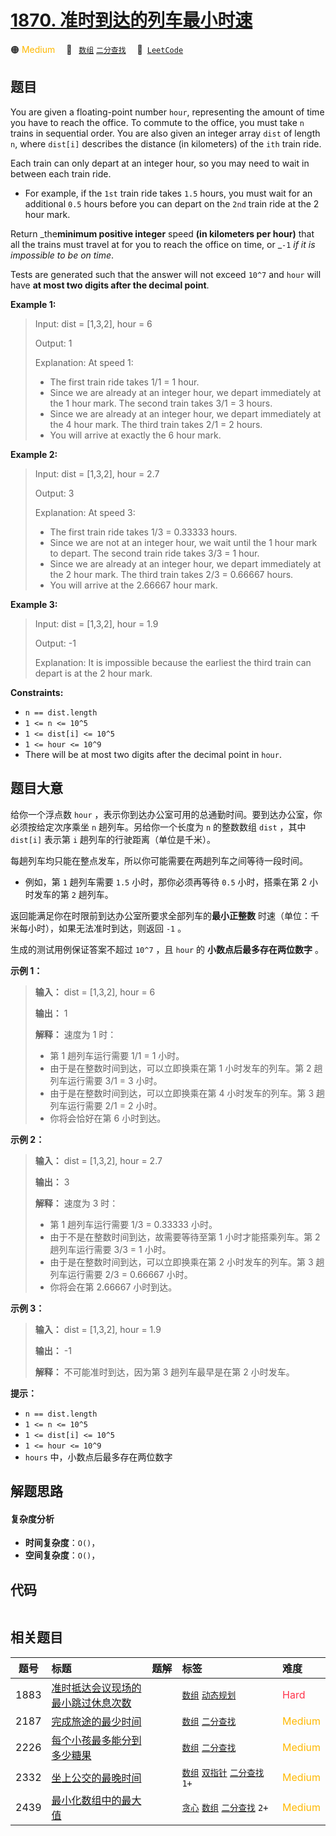 # [1870. 准时到达的列车最小时速](https://leetcode.com/problems/minimum-speed-to-arrive-on-time)

🟠 <font color=#ffb800>Medium</font>&emsp; 🔖&ensp; [`数组`](/leetcode-js/outline/tag/array.md) [`二分查找`](/leetcode-js/outline/tag/binary-search.md)&emsp; 🔗&ensp;[`LeetCode`](https://leetcode.com/problems/minimum-speed-to-arrive-on-time)

## 题目

You are given a floating-point number `hour`, representing the amount of time
you have to reach the office. To commute to the office, you must take `n`
trains in sequential order. You are also given an integer array `dist` of
length `n`, where `dist[i]` describes the distance (in kilometers) of the
`ith` train ride.

Each train can only depart at an integer hour, so you may need to wait in
between each train ride.

  * For example, if the `1st` train ride takes `1.5` hours, you must wait for an additional `0.5` hours before you can depart on the `2nd` train ride at the 2 hour mark.

Return _the**minimum positive integer** speed **(in kilometers per hour)**
that all the trains must travel at for you to reach the office on time, or
_`-1` _if it is impossible to be on time_.

Tests are generated such that the answer will not exceed `10^7` and `hour` will
have **at most two digits after the decimal point**.



**Example 1:**

> Input: dist = [1,3,2], hour = 6
> 
> Output: 1
> 
> Explanation: At speed 1:
> - The first train ride takes 1/1 = 1 hour.
> - Since we are already at an integer hour, we depart immediately at the 1 hour mark. The second train takes 3/1 = 3 hours.
> - Since we are already at an integer hour, we depart immediately at the 4 hour mark. The third train takes 2/1 = 2 hours.
> - You will arrive at exactly the 6 hour mark.

**Example 2:**

> Input: dist = [1,3,2], hour = 2.7
> 
> Output: 3
> 
> Explanation: At speed 3:
> - The first train ride takes 1/3 = 0.33333 hours.
> - Since we are not at an integer hour, we wait until the 1 hour mark to depart. The second train ride takes 3/3 = 1 hour.
> - Since we are already at an integer hour, we depart immediately at the 2 hour mark. The third train takes 2/3 = 0.66667 hours.
> - You will arrive at the 2.66667 hour mark.

**Example 3:**

> Input: dist = [1,3,2], hour = 1.9
> 
> Output: -1
> 
> Explanation: It is impossible because the earliest the third train can depart is at the 2 hour mark.

**Constraints:**

  * `n == dist.length`
  * `1 <= n <= 10^5`
  * `1 <= dist[i] <= 10^5`
  * `1 <= hour <= 10^9`
  * There will be at most two digits after the decimal point in `hour`.


## 题目大意

给你一个浮点数 `hour` ，表示你到达办公室可用的总通勤时间。要到达办公室，你必须按给定次序乘坐 `n` 趟列车。另给你一个长度为 `n` 的整数数组
`dist` ，其中 `dist[i]` 表示第 `i` 趟列车的行驶距离（单位是千米）。

每趟列车均只能在整点发车，所以你可能需要在两趟列车之间等待一段时间。

  * 例如，第 `1` 趟列车需要 `1.5` 小时，那你必须再等待 `0.5` 小时，搭乘在第 2 小时发车的第 `2` 趟列车。

返回能满足你在时限前到达办公室所要求全部列车的**最小正整数** 时速（单位：千米每小时），如果无法准时到达，则返回 `-1` 。

生成的测试用例保证答案不超过 `10^7` ，且 `hour` 的 **小数点后最多存在两位数字** 。



**示例 1：**

> 
> 
> 
> 
> 
> **输入：** dist = [1,3,2], hour = 6
> 
> **输出：** 1
> 
> **解释：** 速度为 1 时：
> - 第 1 趟列车运行需要 1/1 = 1 小时。
> - 由于是在整数时间到达，可以立即换乘在第 1 小时发车的列车。第 2 趟列车运行需要 3/1 = 3 小时。
> - 由于是在整数时间到达，可以立即换乘在第 4 小时发车的列车。第 3 趟列车运行需要 2/1 = 2 小时。
> - 你将会恰好在第 6 小时到达。
> 
> 

**示例 2：**

> 
> 
> 
> 
> 
> **输入：** dist = [1,3,2], hour = 2.7
> 
> **输出：** 3
> 
> **解释：** 速度为 3 时：
> - 第 1 趟列车运行需要 1/3 = 0.33333 小时。
> - 由于不是在整数时间到达，故需要等待至第 1 小时才能搭乘列车。第 2 趟列车运行需要 3/3 = 1 小时。
> - 由于是在整数时间到达，可以立即换乘在第 2 小时发车的列车。第 3 趟列车运行需要 2/3 = 0.66667 小时。
> - 你将会在第 2.66667 小时到达。

**示例 3：**

> 
> 
> 
> 
> 
> **输入：** dist = [1,3,2], hour = 1.9
> 
> **输出：** -1
> 
> **解释：** 不可能准时到达，因为第 3 趟列车最早是在第 2 小时发车。



**提示：**

  * `n == dist.length`
  * `1 <= n <= 10^5`
  * `1 <= dist[i] <= 10^5`
  * `1 <= hour <= 10^9`
  * `hours` 中，小数点后最多存在两位数字


## 解题思路

#### 复杂度分析

- **时间复杂度**：`O()`，
- **空间复杂度**：`O()`，

## 代码

```javascript

```

## 相关题目

<!-- prettier-ignore -->
| 题号 | 标题 | 题解 | 标签 | 难度 |
| :------: | :------ | :------: | :------ | :------ |
| 1883 | [准时抵达会议现场的最小跳过休息次数](https://leetcode.com/problems/minimum-skips-to-arrive-at-meeting-on-time) |  |  [`数组`](/leetcode-js/outline/tag/array.md) [`动态规划`](/leetcode-js/outline/tag/dynamic-programming.md) | <font color=#ff334b>Hard</font> |
| 2187 | [完成旅途的最少时间](https://leetcode.com/problems/minimum-time-to-complete-trips) |  |  [`数组`](/leetcode-js/outline/tag/array.md) [`二分查找`](/leetcode-js/outline/tag/binary-search.md) | <font color=#ffb800>Medium</font> |
| 2226 | [每个小孩最多能分到多少糖果](https://leetcode.com/problems/maximum-candies-allocated-to-k-children) |  |  [`数组`](/leetcode-js/outline/tag/array.md) [`二分查找`](/leetcode-js/outline/tag/binary-search.md) | <font color=#ffb800>Medium</font> |
| 2332 | [坐上公交的最晚时间](https://leetcode.com/problems/the-latest-time-to-catch-a-bus) |  |  [`数组`](/leetcode-js/outline/tag/array.md) [`双指针`](/leetcode-js/outline/tag/two-pointers.md) [`二分查找`](/leetcode-js/outline/tag/binary-search.md) `1+` | <font color=#ffb800>Medium</font> |
| 2439 | [最小化数组中的最大值](https://leetcode.com/problems/minimize-maximum-of-array) |  |  [`贪心`](/leetcode-js/outline/tag/greedy.md) [`数组`](/leetcode-js/outline/tag/array.md) [`二分查找`](/leetcode-js/outline/tag/binary-search.md) `2+` | <font color=#ffb800>Medium</font> |

<style>
.blue {
    background-color: #096dd9;
    padding: 0.25rem 0.5rem;
    margin: 0;
    font-size: 0.85em;
    border-radius: 3px;
    color: white;
    font-weight: 500;
}
table th:first-of-type { width: 10%; }
table th:nth-of-type(2) { width: 35%; }
table th:nth-of-type(3) { width: 10%; }
table th:nth-of-type(4) { width: 35%; }
table th:nth-of-type(5) { width: 10%; }
</style>
